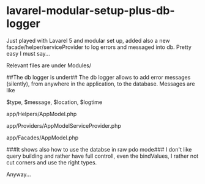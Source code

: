 # lavarel-modular-setup-plus-db-logger
Just played with Lavarel 5 and modular set up, added also a new facade/helper/serviceProvider to log errors and messaged into db. Pretty easy I must say...

Relevant files are under Modules/

##The db logger is under##
The db logger allows to add error messages (silently), from anywhere in the application, to the database.
Messages are like

$type, $message, $location, $logtime

app/Helpers/AppModel.php

app/Providers/AppModelServiceProvider.php

app/Facades/AppModel.php

###It shows also how to use the databse in raw pdo mode###
I don't like query building and rather have full controll, even the bindValues, I rather not cut corners and use the right types.

Anyway...
